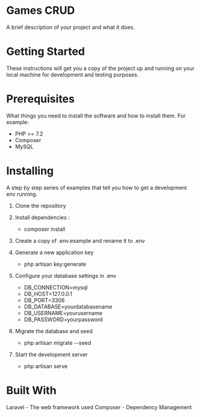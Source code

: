# Games CRUD

A brief description of your project and what it does.

# Getting Started

These instructions will get you a copy of the project up and running on your local machine for development and testing purposes.

# Prerequisites

What things you need to install the software and how to install them. For example:

-   PHP >= 7.2
-   Composer
-   MySQL

# Installing

A step by step series of examples that tell you how to get a development env running.

1. Clone the repository

2. Install dependencies :

    - composer install

3. Create a copy of .env.example and rename it to .env

4. Generate a new application key

    - php artisan key:generate

5. Configure your database settings in .env

    - DB_CONNECTION=mysql
    - DB_HOST=127.0.0.1
    - DB_PORT=3306
    - DB_DATABASE=yourdatabasename
    - DB_USERNAME=yourusername
    - DB_PASSWORD=yourpassword

6. Migrate the database and seed

    - php artisan migrate --seed

7. Start the development server

    - php artisan serve

# Built With

Laravel - The web framework used
Composer - Dependency Management
